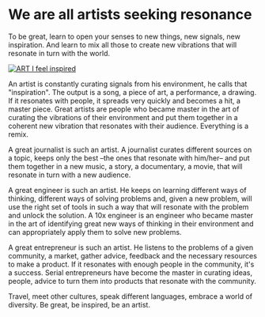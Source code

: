 # We are all artists seeking resonance 

To be great, learn to open your senses to new things, new signals, new inspiration. And learn to mix all those to create new vibrations that will resonate in turn with the world. 

[![ART I feel inspired](public/img/art-I-feel-inspired.jpg)](http://abduzeedo.com/daily-inspiration-394)

An artist is constantly curating signals from his environment, he calls that "inspiration". The output is a song, a piece of art, a performance, a drawing. If it resonates with people, it spreads very quickly and becomes a hit, a master piece. 
Great artists are people who became master in the art of curating the vibrations of their environment and put them together in a coherent new vibration that resonates with their audience. Everything is a remix.

A great journalist is such an artist. A journalist curates different sources on a topic, keeps only the best –the ones that resonate with him/her– and put them together in a new music, a story, a documentary, a movie, that will resonate in turn with a new audience.

A great engineer is such an artist. He keeps on learning different ways of thinking, different ways of solving problems and, given a new problem, will use the right set of tools in such a way that will resonate with the problem and unlock the solution. A 10x engineer is an engineer who became master in the art of identifying great new ways of thinking in their environment and can appropriately apply them to solve new problems.

A great entrepreneur is such an artist. He listens to the problems of a given community, a market, gather advice, feedback and the necessary resources to make a product. If it resonates with enough people in the community, it's a success. Serial entrepreneurs have become the master in curating ideas, people, advice to turn them into products that resonate with the community. 

Travel, meet other cultures, speak different languages, embrace a world of diversity. Be great, be inspired, be an artist.
